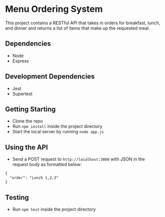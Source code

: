 # Menu Ordering System

This project contains a RESTful API that takes in orders for breakfast, lunch, and dinner and returns a list of items that make up the requested meal.

## Dependencies

* Node
* Express

## Development Dependencies

* Jest
* Supertest

## Getting Starting

* Clone the repo
* Run `npm install` inside the project directory
* Start the local server by running `node app.js`

## Using the API

* Send a POST request to `http://localhost:3000` with JSON in the request body as formatted below:
```
{
  "order": "Lunch 1,2,3"
}
```

## Testing

* Run `npm test` inside the project directory

